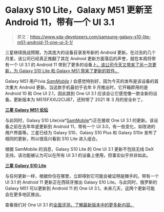 # Galaxy S10 Lite，Galaxy M51 更新至 Android 11，带有一个 UI 3.1

> 原文：<https://www.xda-developers.com/samsung-galaxy-s10-lite-m51-android-11-one-ui-3-1/>

三星继续挑战预期，为其庞大的设备目录发布新的 Android 更新。在过去的几个月里，该公司已经真正推翻了其在 Android 更新方面落后的声誉，就在本周将带有一个 UI 3.1 的 Android 11 带到了更多的设备上[。该公司今天又带来了另一次更新，为 Galaxy S10 Lite 和 Galaxy M51 带来了更新的软件。](https://www.xda-developers.com/samsung-galaxy-a71-4g-one-ui-3-1-android-11-update/)

Galaxy M51 用户(via *[SamMobile](https://www.sammobile.com/news/galaxy-m51-owners-can-experience-one-ui-3-1-after-latest-update/) )* 会感觉特别好，因为今天的发布是该设备的首次重大 Android 更新。当这款手机最初于去年 9 月推出时，它开箱即用的是 Android 10 和 One UI 2.1，因此跳到 One UI 3.1 应该会让它感觉像一款全新的设备。更新版本为 M515FXXU2CUB7，还附带了 2021 年 3 月的安全补丁。

**[三星 Galaxy M51 论坛](https://forum.xda-developers.com/c/samsung-galaxy-m51.11349/)**

与此同时，Galaxy S10 Lite(via*[SamMobile](https://www.sammobile.com/news/the-galaxy-s10-lite-is-joining-the-one-ui-3-1-family-after-the-latest-update/)*)正在接收 One UI 3.1 的更新。该设备之前在去年年底更新到 Android 11，带有一个 UI 3.0，有一些变化，如改进的用户界面等。三星已经为 Galaxy S10、Galaxy S10 Plus 和 Galaxy S10e 发布了相同的更新，所以很高兴看到 S10 Lite 进入组合。

根据 SamMobile 的消息，Galaxy S10 Lite 的 One UI 3.1 更新不包括无线 DeX 支持。该功能被认为可以在所有 UI 3.1 的设备上使用，但事实似乎并非如此。

**[三星 Galaxy S10 Lite](https://forum.xda-developers.com/c/samsung-galaxy-s10-lite.9823/)**

与任何更新一样，根据你住在哪里，立即得到它可能会被证明是棘手的。带有一个 UI 3.1 的 Android 11 更新正在西班牙推出 Galaxy S10 Lite。与此同时，俄罗斯的 Galaxy M51 可以更新到 Android 11 的 One UI 3.1。未来几天，这两个更新可能会在更多地区推出。

查看我们对 One UI 3.1 的[全面评测，了解最新版本中的更多新内容。](https://www.xda-developers.com/samsung-one-ui-3-1-update-galaxy-s21-features-older-smartphones/)